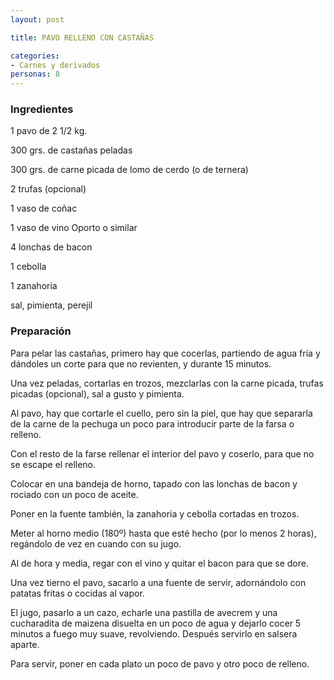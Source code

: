 ```yaml
---
layout: post

title: PAVO RELLENO CON CASTAÑAS

categories:
- Carnes y derivados
personas: 8 
---
```


<h3>Ingredientes</h3>
1 pavo de 2 1/2 kg.

300 grs. de castañas peladas

300 grs.   de carne picada de lomo de cerdo (o de ternera)

2 trufas (opcional)

1 vaso de coñac

1 vaso de vino Oporto o similar

4 lonchas de bacon

1 cebolla

1 zanahoria

sal, pimienta, perejil

<h3>Preparación</h3>
Para pelar las castañas, primero hay que cocerlas, partiendo de agua fría y dándoles un corte para que no revienten, y durante 15 minutos.

Una vez peladas, cortarlas en trozos, mezclarlas con la carne picada, trufas picadas (opcional), sal a gusto y pimienta.

Al pavo, hay que cortarle el cuello, pero sin la piel, que hay que separarla de la carne de la pechuga un poco para introducir parte de la farsa o relleno.

Con el resto de la farse rellenar el interior del pavo y coserlo, para que no se escape el relleno.

Colocar en una bandeja de horno, tapado con las lonchas de bacon y rociado con un poco de aceite.

Poner en la fuente también, la zanahoria y cebolla cortadas en trozos.

Meter al horno medio (180º) hasta que esté hecho (por lo menos 2 horas), regándolo de vez en cuando con su jugo.

Al de hora y media, regar con el vino y quitar el bacon para que se dore.

Una vez tierno el pavo, sacarlo a una fuente de servir, adornándolo con patatas fritas o cocidas al vapor.

El jugo, pasarlo a un cazo, echarle una pastilla de avecrem y una cucharadita de maizena disuelta en un poco de agua y dejarlo cocer 5 minutos a fuego muy suave, revolviendo. Después servirlo en salsera aparte.

Para servir, poner en cada plato un poco de pavo y otro poco de relleno.